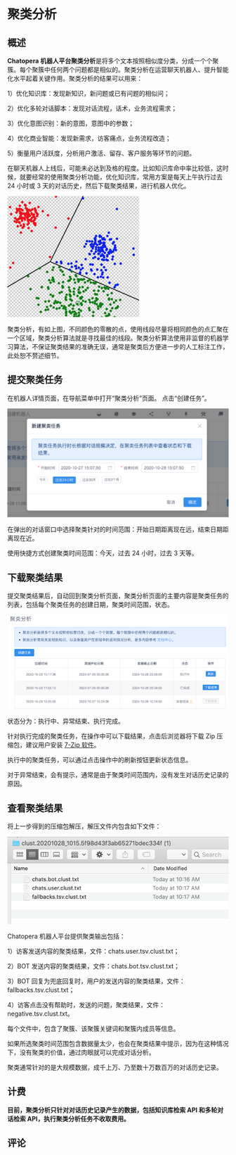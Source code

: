 # 聚类分析

## 概述

**Chatopera 机器人平台聚类分析**是将多个文本按照相似度分类，分成一个个聚簇。每个聚簇中任何两个问题都是相似的。聚类分析在运营聊天机器人、提升智能化水平起着关键作用。聚类分析的结果可以用来：

1）优化知识库：发现新知识，新问题或已有问题的相似问；

2）优化多轮对话脚本：发现对话流程，话术，业务流程需求；

3）优化意图识别：新的意图，意图中的参数；

4）优化商业智能：发现新需求，访客痛点，业务流程改造；

5）衡量用户活跃度，分析用户激活、留存、客户服务等环节的问题。

在聊天机器人上线后，可能未必达到及格的程度。比如知识库命中率比较低，这时候，就要经常的使用聚类分析功能，优化知识库，常用方案是每天上午执行过去 24 小时或 3 天的对话历史，然后下载聚类结果，进行机器人优化。

<img width="300" src="../../images/products/platform/lattice-1.png" alt="聚类分析形象图"/>

聚类分析，有如上图，不同颜色的零散的点，使用线段尽量将相同颜色的点汇聚在一个区域，聚类分析算法就是寻找最佳的线段。聚类分析算法使用非监督的机器学习算法，不保证聚类结果的准确无误，通常是聚类后方便进一步的人工标注工作，此处恕不赘述细节。

## 提交聚类任务

在机器人详情页面，在导航菜单中打开“聚类分析”页面。
点击“创建任务”。

<img width="600" src="../../images/products/platform/lattice-2.png" alt=""/>

在弹出的对话窗口中选择聚类针对的时间范围：开始日期距离现在远，结束日期距离现在近。

使用快捷方式创建聚类时间范围：今天，过去 24 小时，过去 3 天等。

## 下载聚类结果

提交聚类结果后，自动回到聚类分析页面，聚类分析页面的主要内容是聚类任务的列表，包括每个聚类任务的创建日期，聚类时间范围，状态。

<img width="600" src="../../images/products/platform/lattice-4.png" alt=""/>

状态分为：执行中、异常结束、执行完成。

针对执行完成的聚类任务，在操作中可以下载结果，点击后浏览器将下载 Zip 压缩包，建议用户安装 [7-Zip 软件](https://www.7-zip.org/)。

执行中的聚类任务，可以通过点击操作中的刷新按钮更新状态信息。

对于异常结束，会有提示，通常是由于聚类时间范围内，没有发生对话历史记录的原因。

## 查看聚类结果

将上一步得到的压缩包解压，解压文件内包含如下文件：

<img width="600" src="../../images/products/platform/lattice-3.png" alt=""/>

Chatopera 机器人平台提供聚类输出包括：

1）访客发送内容的聚类结果，文件：chats.user.tsv.clust.txt；

2）BOT 发送内容的聚类结果，文件：chats.bot.tsv.clust.txt；

3）BOT 回复为兜底回复时，用户的发送内容的聚类结果，文件：fallbacks.tsv.clust.txt；

4）访客点击没有帮助时，发送的问题，聚类结果，文件：negative.tsv.clust.txt。

每个文件中，包含了聚簇、该聚簇关键词和聚簇内成员等信息。

如果所选聚类时间范围包含数据量太少，也会在聚类结果中提示，因为在这种情况下，没有聚类的价值，通过肉眼就可以完成对话分析。

聚类通常针对的是大规模数据，成千上万、乃至数十万数百万的对话历史记录。

## 计费

**目前，聚类分析只针对对话历史记录产生的数据，包括知识库检索 API 和多轮对话检索 API，执行聚类分析任务不收取费用。**

## 评论

<script src="https://utteranc.es/client.js"
        repo="chatopera/docs"
        issue-term="pathname"
        label="Comment"
        theme="github-light"
        crossorigin="anonymous"
        async>
</script>
